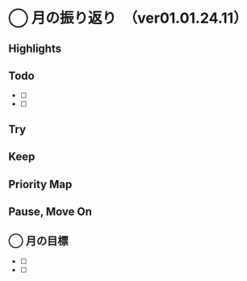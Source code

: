 # ◯ 月の振り返り　（ver01.01.24.11）

<!-- ひとこと -->

## Highlights

<!-- 褒められたこと、うまくいったこと、楽しかったこと -->

## Todo

<!-- 先月立てたの目標に対して、達成できたか -->

- [ ]
- [ ]

## Try

<!-- Todo以外に挑戦したこと、新しく始めたこと -->

## Keep

<!-- 継続していることの進捗、維持できている挑戦 -->

## Priority Map

<!-- 現状の優先順位(x,y軸に位置どり)、今後どの軸方面へ伸ばしていきたいと考えてるか(矢印)を視覚化 -->

## Pause, Move On

<!-- ネガティブ要素から今後どう活かすか宣言、ちょっとは吐き出させてくれ -->

## ◯ 月の目標

- [ ]
- [ ]
